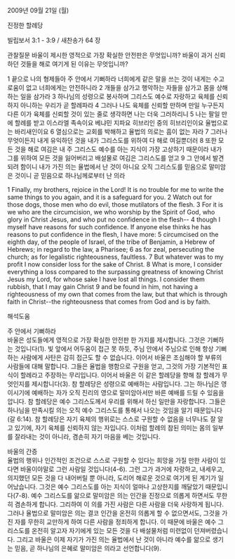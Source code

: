 2009년 09월 21일 (월)

진정한 할례당



빌립보서 3:1 - 3:9 / 새찬송가 64 장


관찰질문
바울이 제시한 영적으로 가장 확실한 안전판은 무엇입니까?
바울이 과거 신뢰하던 것들을 해로 여기게 된 이유는 무엇입니까?

1 끝으로 나의 형제들아 주 안에서 기뻐하라 너희에게 같은 말을 쓰는 것이 내게는 수고로움이 없고 너희에게는 안전하니라 2 개들을 삼가고 행악하는 자들을 삼가고 몸을 상해하는 일을 삼가라 3 하나님의 성령으로 봉사하며 그리스도 예수로 자랑하고 육체를 신뢰하지 아니하는 우리가 곧 할례파라 4 그러나 나도 육체를 신뢰할 만하며 만일 누구든지 다른 이가 육체를 신뢰할 것이 있는 줄로 생각하면 나는 더욱 그러하리니 5 나는 팔일 만에 할례를 받고 이스라엘 족속이요 베냐민 지파요 히브리인 중의 히브리인이요 율법으로는 바리새인이요 
6 열심으로는 교회를 박해하고 율법의 의로는 흠이 없는 자라 7 그러나 무엇이든지 내게 유익하던 것을 내가 그리스도를 위하여 다 해로 여길뿐더러 8 또한 모든 것을 해로 여김은 내 주 그리스도 예수를 아는 지식이 가장 고상하기 때문이라 내가 그를 위하여 모든 것을 잃어버리고 배설물로 여김은 그리스도를 얻고 9 그 안에서 발견되려 함이니 내가 가진 의는 율법에서 난 것이 아니요 오직 그리스도를 믿음으로 말미암은 것이니 곧 믿음으로 하나님께로부터 난 의라  

1 Finally, my brothers, rejoice in the Lord! It is no trouble for me to write the same things to you again, and it is a safeguard for you. 2 Watch out for those dogs, those men who do evil, those mutilators of the flesh. 3 For it is we who are the circumcision, we who worship by the Spirit of God, who glory in Christ Jesus, and who put no confidence in the flesh-- 4 though I myself have reasons for such confidence. If anyone else thinks he has reasons to put confidence in the flesh, I have more: 5 circumcised on the eighth day, of the people of Israel, of the tribe of Benjamin, a Hebrew of Hebrews; in regard to the law, a Pharisee; 6 as for zeal, persecuting the church; as for legalistic righteousness, faultless. 7 But whatever was to my profit I now consider loss for the sake of Christ. 8 What is more, I consider everything a loss compared to the surpassing greatness of knowing Christ Jesus my Lord, for whose sake I have lost all things. I consider them rubbish, that I may gain Christ 9 and be found in him, not having a righteousness of my own that comes from the law, but that which is through faith in Christ--the righteousness that comes from God and is by faith.

해석도움





주 안에서 기뻐하라  
바울은 성도들에게 영적으로 가장 확실한 안전판 한 가지를 제시합니다. 그것은 기뻐하는 것입니다(1). 빛 앞에서 어두움이 접근 못 하듯, 주님 안에서 주님으로 인해 항상 기뻐하는 사람에게 사탄은 감히 접근도 할 수 없습니다. 이어서 바울은 조심해야 할 부류의 사람들에 대해 말합니다. 그들은 율법을 행함으로 구원을 얻고, 그것의 가장 기본적인 표식이 할례라고 주장하는 무리입니다. 이어서 바울은 이 같은 할례당을 향해 참 할례가 무엇인지를 제시합니다(3). 참 할례당은 성령으로 예배하는 사람입니다. 그는 하나님은 영이시기에 예배하는 자가 오직 진리의 영으로 말미암아서만 바른 예배를 드릴 수 있음을 압니다. 참 할례당은 예수 그리스도께서 우리를 위해서 하신 일만을 자랑합니다. 그들은 하나님을 만족시킬 의는 오직 예수 그리스도를 통해서 나오는 것임을 알기 때문입니다(갈 6:14). 참 할례당은 자기 육체의 행위로는 스스로 구원할 수 없음을 너무나도 잘 알고 있기에, 자기 육체를 신뢰하지 않는 자입니다. 이처럼 할례의 참된 의미는 몸의 일부를 잘라내는 것이 아니라, 겸손히 자기 마음을 베는 것입니다.   

바울의 간증  
율법의 행위나 인간적인 조건으로 스스로 구원할 수 있다는 희망을 가질 만한 사람이 있다면 바울이야말로 그런 사람일 것입니다(4-6). 그런 그가 과거에 자랑하고, 내세우고, 의지했던 모든 것을 다 내어버릴 뿐 아니라, 도리어 해로운 것으로 여기게 된 계기가 일어났습니다. 그것은 예수 그리스도를 아는 지식이 얼마나 고상한지를 깨달았기 때문입니다(7-8). 예수 그리스도를 앎으로 말미암은 의는 인간을 진정으로 의롭게 하면서도 무한히 겸손하게 합니다. 그리하여 이 의를 가진 사람은 다른 사람을 더욱 사랑하게 됩니다. 그러나 율법으로 말미암은 의는 결코 인간을 온전히 의롭게 할 수 없으면서도, 그것을 가진 자를 무한히 교만하게 하여 다른 사람을 정죄하게 합니다. 이 때문에 바울은 예수 그리스도를 온전히 알고자 자기에게 있는 모든 것을 다 배설물처럼 미련없이 던져버렸습니다. 그리고 바울은 이제 자기가 가진 의는 율법에서 난 것이 아니라 예수를 앎으로 생기는 믿음, 곧 하나님의 은혜로 말미암은 의라고 선언합니다(9).